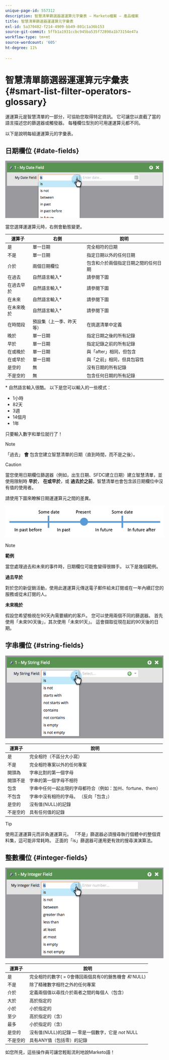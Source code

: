```yaml
---
unique-page-id: 557312
description: 智慧清單篩選器運運算元字彙表 — Marketo檔案 — 產品檔案
title: 智慧清單篩選器運運算元字彙表
exl-id: 5a370482-f214-4909-bb49-801c1a36b153
source-git-commit: 5ffb1a1931ccbc945ba535f72898a1b73154e47a
workflow-type: tm+mt
source-wordcount: '605'
ht-degree: 11%

---
```


# 智慧清單篩選器運運算元字彙表 {#smart-list-filter-operators-glossary}

運運算元是智慧清單的一部分，可協助您取得特定資訊。 它可讓您以直截了當的語言描述您的篩選器或觸發器。 每種欄位型別的可用運運算元都不同。

以下是說明每組運運算元的字彙表。

## 日期欄位 {#date-fields}

![](assets/image2014-9-10-17-3a15-3a47.png)

當您選擇運運算元時，右側會動態變更。

| 運算子 | 右側 | 說明 |
|---|---|---|
| 是 | 單一日期 | 完全相符的日期 |
| 不是 | 單一日期 | 指定日期以外的任何日期 |
| 介於 | 兩個日期欄位 | 包含和介於兩個指定日期之間的任何日期 |
| 在過去 | 自然語言輸入&#42; | 請參閱下圖 |
| 在過去早於 | 自然語言輸入&#42; | 請參閱下圖 |
| 在未來 | 自然語言輸入&#42; | 請參閱下圖 |
| 在未來晚於 | 自然語言輸入&#42; | 請參閱下圖 |
| 在時間段 | 預設集（上一季、昨天等） | 在挑選清單中定義 |
| 晚於 | 單一日期 | 指定日期之後的所有記錄 |
| 早於 | 單一日期 | 指定記錄之前的所有記錄 |
| 在或晚於 | 單一日期 | 與「after」相同，但包含 |
| 在或早於 | 單一日期 | 與「之前」相同，但具包容性 |
| 是空的 | 無 | 沒有日期的所有記錄 |
| 不是空的 | 無 | 包含任何日期的所有記錄 |

&#42; 自然語言輸入很酷。 以下是您可以輸入的一些模式：

* 1小時
* 82天
* 3週
* 14個月
* 1年

只要輸入數字和單位就行了！

>[!NOTE]
>
>「過去」 **會** 包含您建立智慧清單的日期（直到時間，而不是之後）。

>[!CAUTION]
>
>當您使用日期欄位篩選器（例如，出生日期、SFDC建立日期）建立智慧清單，並使用限制時 **早於**， **在或早於**，或 **過去於之前**，智慧清單也會包含該日期欄位中沒有值的使用者。

請使用下圖來瞭解日期運運算元之間的差異。

![](assets/image2014-9-10-17-3a15-3a58.png)

>[!NOTE]
>
>**範例**
>
>當您處理過去和未來的事件時，日期欄位可能會變得很棘手。 以下是幾個範例。
>
>**過去早於**
>
>對於您的新促銷活動，使用此運運算元傳送電子郵件給未訂閱或在一年內續訂您的服務或從未訂閱的人。
>
>**未來晚於**
>
>假設您希望檢視在90天內需要續約的客戶。 您可以使用兩個不同的篩選器。 首先使用「未來90天後」，其次使用「未來91天」。 這會擷取從現在起的90天後的日期。

## 字串欄位 {#string-fields}

![](assets/image2014-9-10-17-3a16-3a6.png)

| 運算子 | 說明 |
|---|---|
| 是 | 完全相符（不區分大小寫） |
| 不是 | 完全相符專案以外的任何專案 |
| 開頭為 | 字串比對的第一個字母 |
| 開頭不是 | 字串的第一個字母不相符 |
| 包含 | 字串中任何一起出現的字母都符合（例如：加州、fortune、them） |
| 不包含 | 字串中沒有相符的字母。 （反向「包含」） |
| 是空的 | 沒有值(NULL)的記錄 |
| 不是空的 | 具有任何值的記錄 |

>[!TIP]
>
>使用正運運算元而非負運運算元。 「不是」篩選器必須搜尋執行個體中的整個資料集，這可能非常耗時。 正面的「is」篩選器可運用更有效的搜尋演演算法。

## 整數欄位 {#integer-fields}

![](assets/image2014-9-10-17-3a16-3a14.png)

<table> 
 <thead> 
  <tr> 
   <th colspan="1" rowspan="1">運算子</th> 
   <th colspan="1" rowspan="1">說明</th> 
  </tr> 
 </thead> 
 <tbody> 
  <tr> 
   <td colspan="1" rowspan="1">是</td> 
   <td colspan="1" rowspan="1">完全相符的數字( = 0會傳回兩個具有0的銷售機會 <em>和</em> NULL)</td> 
  </tr> 
  <tr> 
   <td colspan="1" rowspan="1">不是</td> 
   <td colspan="1" rowspan="1">除了精確數字相符之外的任何專案</td> 
  </tr> 
  <tr> 
   <td colspan="1" rowspan="1">介於</td> 
   <td colspan="1" rowspan="1">定義兩個值以尋找介於兩者之間的每個人（包含）</td> 
  </tr> 
  <tr> 
   <td colspan="1" rowspan="1">大於</td> 
   <td colspan="1" rowspan="1">高於指定的</td> 
  </tr> 
  <tr> 
   <td colspan="1" rowspan="1">小於</td> 
   <td colspan="1" rowspan="1">小於指定的</td> 
  </tr> 
  <tr> 
   <td colspan="1" rowspan="1">至少</td> 
   <td colspan="1" rowspan="1">高於指定的（含）</td> 
  </tr> 
  <tr> 
   <td colspan="1" rowspan="1">最多</td> 
   <td colspan="1" rowspan="1">小於指定的（含）</td> 
  </tr> 
  <tr> 
   <td colspan="1" rowspan="1">是空的</td> 
   <td colspan="1" rowspan="1">沒有值(NULL)的記錄 — 零是一個數字，它是 <em>not</em> NULL</td> 
  </tr> 
  <tr> 
   <td colspan="1" rowspan="1">不是空的</td> 
   <td colspan="1" rowspan="1">具有ANY值（包括零）的記錄</td> 
  </tr> 
 </tbody> 
</table>

如您所見，這些操作員可讓您輕鬆流利地說Marketo語！
